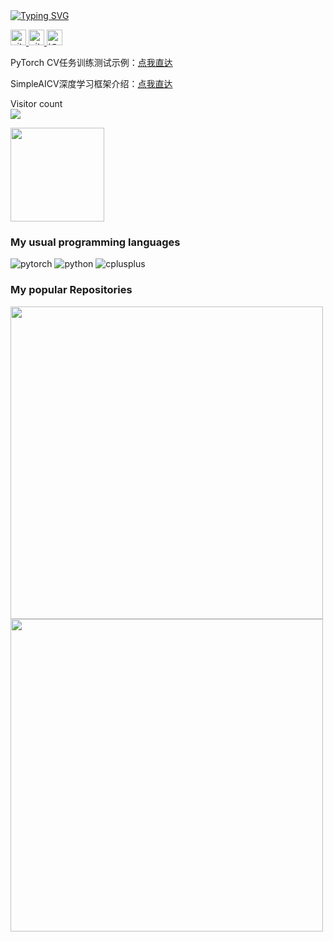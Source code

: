 <a href="https://git.io/typing-svg">
  <img src="https://readme-typing-svg.demolab.com?font=Fira+Code&duration=2000&pause=100&multiline=true&width=500&height=100&lines=AI+Engineer;Major+in+Computer+Vision" alt="Typing SVG" />
</a>
  
<p>
<a href="https://github.com/zgcr"> 
    <img src="https://komarev.com/ghpvc/?username=zgcr&color=blue" height="25px" alt="github follow" /> 
</a>
<a href="https://github.com/zgcr?tab=followers"> 
    <img src="https://img.shields.io/github/followers/zgcr?label=Followers&style=plastic" height="25px" alt="github follow" /> </a>
<a href="https://www.zhihu.com/column/c_1249719688055193600">
    <img src="https://img.shields.io/badge/知乎-0079FF.svg?style=plastic&logo=zhihu&logoColor=white" height="25px" alt="知乎" /></a>
</p> 

  
PyTorch CV任务训练测试示例：[点我直达](https://www.zhihu.com/column/c_1249719688055193600)

SimpleAICV深度学习框架介绍：[点我直达](https://www.zhihu.com/column/c_1692623656205897728)

<p align="left"> 
  Visitor count<br>
  <img src="https://profile-counter.glitch.me/zgcr/count.svg" />
</p>

<p align="left">
  <img src="https://github-readme-stats.vercel.app/api?username=zgcr&count_private=true&show_icons=true&theme=tokyonight&layout=compact" height="150"/>
</p>

### My usual programming languages

<p align="left">
  <img alt="pytorch" src="https://img.shields.io/badge/PyTorch-EE4C2C?style=flat-square&logo=PyTorch&logoColor=white" />
  <img alt="python" src="https://img.shields.io/badge/Python-3776AB?style=flat-square&logo=python&logoColor=white" >
  <img alt="cplusplus" src="https://img.shields.io/badge/C%2B%2B-00599C?style=flat-square&logo=c%2B%2B&logoColor=white" >
</p>

### My popular Repositories

<a href="https://github.com/zgcr/SimpleAICV_pytorch_training_examples">
  <img align="left" src="https://github-readme-stats.vercel.app/api/pin/?username=zgcr&repo=SimpleAICV_pytorch_training_examples&theme=tokyonight&bg_color=30,e96443,904e95&title_color=fff&text_color=fff"  width="500" />
</a>
<a href="https://github.com/zgcr/SimpleClip_pytorch_training_examples">
  <img align="left" src="https://github-readme-stats.vercel.app/api/pin/?username=zgcr&repo=SimpleClip_pytorch_training_examples&theme=tokyonight&bg_color=30,e96443,904e95&title_color=fff&text_color=fff"  width="500" />
</a>
